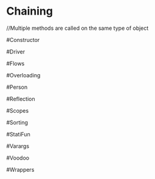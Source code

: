# Chaining 
//Multiple methods are called on the same type of object


#Constructor 



#Driver



#Flows



#Overloading 



#Person 



#Reflection



#Scopes 


#Sorting 


#StatiFun


#Varargs


#Voodoo



#Wrappers








